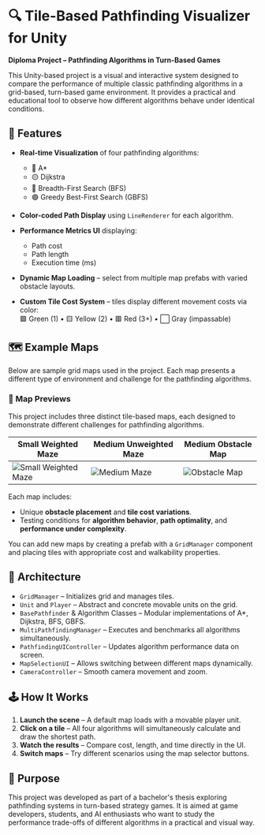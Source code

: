 # 🔍 Tile-Based Pathfinding Visualizer for Unity

**Diploma Project – Pathfinding Algorithms in Turn-Based Games**

This Unity-based project is a visual and interactive system designed to compare the performance of multiple classic pathfinding algorithms in a grid-based, turn-based game environment. It provides a practical and educational tool to observe how different algorithms behave under identical conditions.

## 🎯 Features

- **Real-time Visualization** of four pathfinding algorithms:  
  - 🔵 A*  
  - 🟡 Dijkstra  
  - 🔴 Breadth-First Search (BFS)  
  - 🟣 Greedy Best-First Search (GBFS)

- **Color-coded Path Display** using `LineRenderer` for each algorithm.
- **Performance Metrics UI** displaying:
  - Path cost
  - Path length
  - Execution time (ms)
- **Dynamic Map Loading** – select from multiple map prefabs with varied obstacle layouts.
- **Custom Tile Cost System** – tiles display different movement costs via color:  
  🟩 Green (1) • 🟨 Yellow (2) • 🟥 Red (3+) • ⬜ Gray (impassable)

## 🗺️ Example Maps

Below are sample grid maps used in the project. Each map presents a different type of environment and challenge for the pathfinding algorithms.

### 🔹 Map Previews

This project includes three distinct tile-based maps, each designed to demonstrate different challenges for pathfinding algorithms.

| Small Weighted Maze | Medium Unweighted Maze | Medium Obstacle Map |
|---------------------|------------------------|----------------------|
| ![Small Weighted Maze](https://github.com/user-attachments/assets/af110b5e-1223-4648-96e8-817130cdc0fd) | ![Medium Maze](https://github.com/user-attachments/assets/2481fe8e-ce03-4412-b606-0b33eec8a4ed) | ![Obstacle Map](https://github.com/user-attachments/assets/467a19b4-baaf-4d39-b177-e64469e8e1d4)|


Each map includes:
- Unique **obstacle placement** and **tile cost variations**.
- Testing conditions for **algorithm behavior**, **path optimality**, and **performance under complexity**.

You can add new maps by creating a prefab with a `GridManager` component and placing tiles with appropriate cost and walkability properties.


## 🧠 Architecture

- `GridManager` – Initializes grid and manages tiles.
- `Unit` and `Player` – Abstract and concrete movable units on the grid.
- `BasePathfinder` & Algorithm Classes – Modular implementations of A*, Dijkstra, BFS, GBFS.
- `MultiPathfindingManager` – Executes and benchmarks all algorithms simultaneously.
- `PathfindingUIController` – Updates algorithm performance data on screen.
- `MapSelectionUI` – Allows switching between different maps dynamically.
- `CameraController` – Smooth camera movement and zoom.

## 🕹️ How It Works

1. **Launch the scene** – A default map loads with a movable player unit.
2. **Click on a tile** – All four algorithms will simultaneously calculate and draw the shortest path.
3. **Watch the results** – Compare cost, length, and time directly in the UI.
4. **Switch maps** – Try different scenarios using the map selector buttons.

## 🧪 Purpose

This project was developed as part of a bachelor's thesis exploring pathfinding systems in turn-based strategy games. It is aimed at game developers, students, and AI enthusiasts who want to study the performance trade-offs of different algorithms in a practical and visual way.
